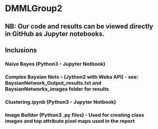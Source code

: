 # DMMLGroup2

## NB: Our code and results can be viewed directly in GitHub as Jupyter notebooks.

## Inclusions

### Naive Bayes (Python3 - Jupyter Notbook)
### Complex Baysian Nets – (Jython2 with Weka API) -  see: BaysianNetwork_Output_results.txt and  BaysianNetworks_images folder for results
### Clustering.ipynb (Python3 - Jupyter Notbook)
### Image Builder (Python3 .py files) - Used for creating class images and top attribute pixel maps used in the report

